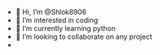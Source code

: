 - 👋 Hi, I’m @Shlok8906
- 👀 I’m interested in coding
- 🌱 I’m currently learning python
- 💞️ I’m looking to collaborate on any project
- 

<!---
Shlok8906/Shlok8906 is a ✨ special ✨ repository because its `README.md` (this file) appears on your GitHub profile.
You can click the Preview link to take a look at your changes.
--->
